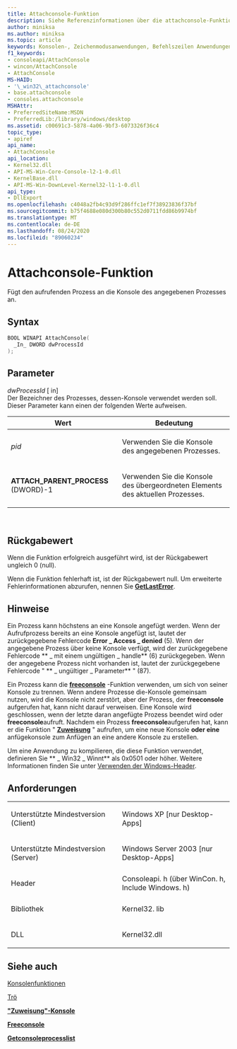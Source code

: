```yaml
---
title: Attachconsole-Funktion
description: Siehe Referenzinformationen über die attachconsole-Funktion, die den aufrufenden Prozess an die Konsole des angegebenen Prozesses anfügt.
author: miniksa
ms.author: miniksa
ms.topic: article
keywords: Konsolen-, Zeichenmodusanwendungen, Befehlszeilen Anwendungen, Terminalanwendungen, Konsolen-API
f1_keywords:
- consoleapi/AttachConsole
- wincon/AttachConsole
- AttachConsole
MS-HAID:
- '\_win32\_attachconsole'
- base.attachconsole
- consoles.attachconsole
MSHAttr:
- PreferredSiteName:MSDN
- PreferredLib:/library/windows/desktop
ms.assetid: c00691c3-5878-4a06-9bf3-6073326f36c4
topic_type:
- apiref
api_name:
- AttachConsole
api_location:
- Kernel32.dll
- API-MS-Win-Core-Console-l2-1-0.dll
- KernelBase.dll
- API-MS-Win-DownLevel-Kernel32-l1-1-0.dll
api_type:
- DllExport
ms.openlocfilehash: c4048a2fb4c93d9f286ffc1ef7f38923836f37bf
ms.sourcegitcommit: b75f4688e080d300b80c552d0711fdd86b9974bf
ms.translationtype: MT
ms.contentlocale: de-DE
ms.lasthandoff: 08/24/2020
ms.locfileid: "89060234"
---
```

# <a name="attachconsole-function"></a>Attachconsole-Funktion


Fügt den aufrufenden Prozess an die Konsole des angegebenen Prozesses an.

<a name="syntax"></a>Syntax
------

```C
BOOL WINAPI AttachConsole(
  _In_ DWORD dwProcessId
);
```

<a name="parameters"></a>Parameter
----------

*dwProcessId* \[ in\]  
Der Bezeichner des Prozesses, dessen-Konsole verwendet werden soll. Dieser Parameter kann einen der folgenden Werte aufweisen.

<table>
<colgroup>
<col width="50%" />
<col width="50%" />
</colgroup>
<thead>
<tr class="header">
<th>Wert</th>
<th>Bedeutung</th>
</tr>
</thead>
<tbody>
<tr class="odd">
<td><em>pid</em></td>
<td><p>Verwenden Sie die Konsole des angegebenen Prozesses.</p></td>
</tr>
<tr class="even">
<td><span id="ATTACH_PARENT_PROCESS"></span><span id="attach_parent_process"></span>
<strong>ATTACH_PARENT_PROCESS</strong> (DWORD)-1</td>
<td><p>Verwenden Sie die Konsole des übergeordneten Elements des aktuellen Prozesses.</p></td>
</tr>
</tbody>
</table>

 

<a name="return-value"></a>Rückgabewert
------------

Wenn die Funktion erfolgreich ausgeführt wird, ist der Rückgabewert ungleich 0 (null).

Wenn die Funktion fehlerhaft ist, ist der Rückgabewert null. Um erweiterte Fehlerinformationen abzurufen, nennen Sie [**GetLastError**](https://msdn.microsoft.com/library/windows/desktop/ms679360).

<a name="remarks"></a>Hinweise
-------

Ein Prozess kann höchstens an eine Konsole angefügt werden. Wenn der Aufrufprozess bereits an eine Konsole angefügt ist, lautet der zurückgegebene Fehlercode **Error \_ Access \_ denied** (5). Wenn der angegebene Prozess über keine Konsole verfügt, wird der zurückgegebene Fehlercode ** \_ mit einem ungültigen \_ handle** (6) zurückgegeben. Wenn der angegebene Prozess nicht vorhanden ist, lautet der zurückgegebene Fehlercode " ** \_ ungültiger \_ Parameter** " (87).

Ein Prozess kann die [**freeconsole**](freeconsole.md) -Funktion verwenden, um sich von seiner Konsole zu trennen. Wenn andere Prozesse die-Konsole gemeinsam nutzen, wird die Konsole nicht zerstört, aber der Prozess, der **freeconsole** aufgerufen hat, kann nicht darauf verweisen. Eine Konsole wird geschlossen, wenn der letzte daran angefügte Prozess beendet wird oder **freeconsole**aufruft. Nachdem ein Prozess **freeconsole**aufgerufen hat, kann er die Funktion " [**Zuweisung**](allocconsole.md) " aufrufen, um eine neue Konsole **oder eine** anfügekonsole zum Anfügen an eine andere Konsole zu erstellen.

Um eine Anwendung zu kompilieren, die diese Funktion verwendet, definieren Sie ** \_ Win32 \_ Winnt** als 0x0501 oder höher. Weitere Informationen finden Sie unter [Verwenden der Windows-Header](https://msdn.microsoft.com/library/windows/desktop/aa383745).

<a name="requirements"></a>Anforderungen
------------

<table>
<colgroup>
<col width="50%" />
<col width="50%" />
</colgroup>
<tbody>
<tr class="odd">
<td><p>Unterstützte Mindestversion (Client)</p></td>
<td><p>Windows XP [nur Desktop-Apps]</p></td>
</tr>
<tr class="even">
<td><p>Unterstützte Mindestversion (Server)</p></td>
<td><p>Windows Server 2003 [nur Desktop-Apps]</p></td>
</tr>
<tr class="odd">
<td><p>Header</p></td>
<td>Consoleapi. h (über WinCon. h, Include Windows. h)</td>
</tr>
<tr class="even">
<td><p>Bibliothek</p></td>
<td>Kernel32. lib</td>
</tr>
<tr class="odd">
<td><p>DLL</p></td>
<td>Kernel32.dll</td>
</tr>
<tr class="even">
</tr>
<tr class="odd">
</tr>
<tr class="even">
</tr>
</tbody>
</table>

## <a name="span-idsee_alsospansee-also"></a><span id="see_also"></span>Siehe auch


[Konsolenfunktionen](console-functions.md)

[Trö](consoles.md)

[**"Zuweisung"-Konsole**](allocconsole.md)

[**Freeconsole**](freeconsole.md)

[**Getconsoleprocesslist**](getconsoleprocesslist.md)

 

 




